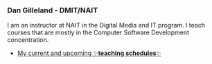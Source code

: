 ### Dan Gilleland - DMIT/NAIT

I am an instructor at NAIT in the Digital Media and IT program. I teach courses that are mostly in the Computer Software Development concentration.

- [My current and upcoming ✨**teaching schedules**✨](https://dgilleland.github.io/new)

<!--

Here are some ideas to get you started:

- 🔭 I’m currently working on ...
- 🌱 I’m currently learning ...
- 👯 I’m looking to collaborate on ...
- 🤔 I’m looking for help with ...
- 💬 Ask me about ...
- 📫 How to reach me: ...
- 😄 Pronouns: ...
- ⚡ Fun fact: ...
-->
